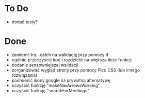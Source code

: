 # To Do

- dodać testy?

# Done
- zamienić try...catch na walidację przy pomocy if
- ogólnie przeczyścić kod i rozdzielić na większą ilość funkcji
- dodanie sensowniejszej walidacji
- zorganizować wygląd strony przy pomocy Pico CSS (lub innego rozwiązania)
- podmienić ikony google na prywatną alternatywę
- oczyścić funkcję "makeNavArrowsWorking"
- oczyścić funkcję "searchForMeetings"
